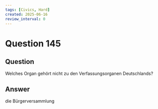 ```yaml
---
tags: [Civics, Hard]
created: 2025-06-16
review_interval: 0
---
```


# Question 145

## Question

Welches Organ gehört nicht zu den Verfassungsorganen Deutschlands?

## Answer

die Bürgerversammlung
